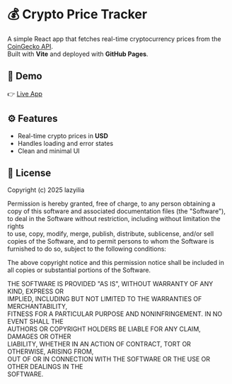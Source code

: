 # 💰 Crypto Price Tracker

A simple React app that fetches real-time cryptocurrency prices from the [CoinGecko API](https://www.coingecko.com/en/api).  
Built with **Vite** and deployed with **GitHub Pages**.
##  🚀  Demo
👉 [Live App](https://lazyilia.github.io/Single-Page-React-App-6/)


## ⚙️ Features

- Real-time crypto prices in **USD**
- Handles loading and error states
- Clean and minimal UI

## 🧾 License

Copyright (c) 2025 lazyilia

Permission is hereby granted, free of charge, to any person obtaining a copy
of this software and associated documentation files (the "Software"), to deal
in the Software without restriction, including without limitation the rights  
to use, copy, modify, merge, publish, distribute, sublicense, and/or sell      
copies of the Software, and to permit persons to whom the Software is          
furnished to do so, subject to the following conditions:                        

The above copyright notice and this permission notice shall be included in all
copies or substantial portions of the Software.                                

THE SOFTWARE IS PROVIDED "AS IS", WITHOUT WARRANTY OF ANY KIND, EXPRESS OR     
IMPLIED, INCLUDING BUT NOT LIMITED TO THE WARRANTIES OF MERCHANTABILITY,       
FITNESS FOR A PARTICULAR PURPOSE AND NONINFRINGEMENT. IN NO EVENT SHALL THE    
AUTHORS OR COPYRIGHT HOLDERS BE LIABLE FOR ANY CLAIM, DAMAGES OR OTHER         
LIABILITY, WHETHER IN AN ACTION OF CONTRACT, TORT OR OTHERWISE, ARISING FROM,  
OUT OF OR IN CONNECTION WITH THE SOFTWARE OR THE USE OR OTHER DEALINGS IN THE  
SOFTWARE.
